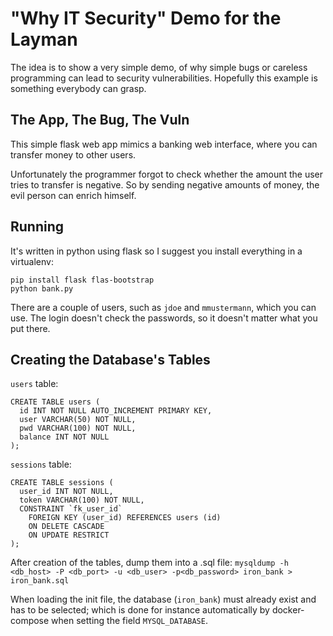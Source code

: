 # "Why IT Security" Demo for the Layman

The idea is to show a very simple demo, of why simple bugs or careless
programming can lead to security vulnerabilities. Hopefully this example is
something everybody can grasp.

## The App, The Bug, The Vuln

This simple flask web app mimics a banking web interface, where you can
transfer money to other users.

Unfortunately the programmer forgot to check whether the amount the user tries
to transfer is negative. So by sending negative amounts of money, the evil
person can enrich himself.

## Running

It's written in python using flask so I suggest you install everything in a
virtualenv:

    pip install flask flas-bootstrap
    python bank.py

There are a couple of users, such as `jdoe` and `mmustermann`, which you can
use. The login doesn't check the passwords, so it doesn't matter what you put
there.

## Creating the Database's Tables

`users` table:
```
CREATE TABLE users (
  id INT NOT NULL AUTO_INCREMENT PRIMARY KEY, 
  user VARCHAR(50) NOT NULL, 
  pwd VARCHAR(100) NOT NULL, 
  balance INT NOT NULL
);
```

`sessions` table:
```
CREATE TABLE sessions (
  user_id INT NOT NULL, 
  token VARCHAR(100) NOT NULL,
  CONSTRAINT `fk_user_id` 
    FOREIGN KEY (user_id) REFERENCES users (id) 
    ON DELETE CASCADE 
    ON UPDATE RESTRICT
);
```

After creation of the tables, dump them into a .sql file:
`mysqldump -h <db_host> -P <db_port> -u <db_user> -p<db_password> iron_bank > iron_bank.sql`

When loading the init file, the database (`iron_bank`) must already exist
and has to be selected; which is done for instance automatically by
docker-compose when setting the field `MYSQL_DATABASE`.
 
